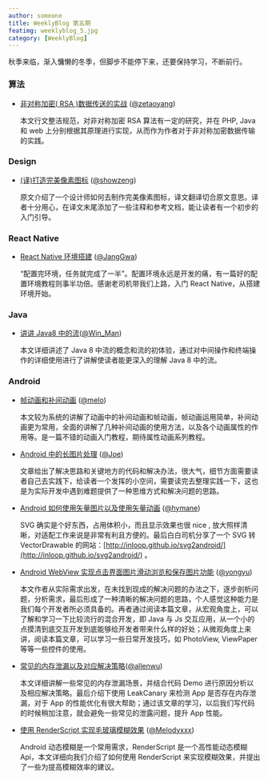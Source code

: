 ```yaml
---
author: someone
title: WeeklyBlog 第五期
featimg: weeklyblog_5.jpg
category: [WeeklyBlog]
---
```


秋季来临，渐入慵懒的冬季，但脚步不能停下来，还要保持学习，不断前行。

### 算法

- [非对称加密( RSA )数据传送的实战](https://zetaoyang.github.io/post/2016/10/06/rsa.html) ([@zetaoyang](https://github.com/zetaoyang))

  本文行文整洁规范，对非对称加密 RSA 算法有一定的研究，并在 PHP,  Java 和 web 上分别根据其原理进行实现，从而作为作者对于非对称加密数据传输的实践。

### Design

- [(译)打造完美像素图标](http://showzeng.itscoder.com/design/2016/10/22/make-pixel-perfect-icon.html) ([@showzeng](https://github.com/showzeng))

  原文介绍了一个设计师如何去制作完美像素图标，译文翻译切合原文意思。译者十分用心，在译文末尾添加了一些注释和参考文档，能让读者有一个初步的入门引导。

### React Native

- [React Native 环境搭建](http://janggwa.cn/2016/10/30/React%20Native%20%E7%8E%AF%E5%A2%83%E6%90%AD%E5%BB%BA/) ([@JangGwa](https://github.com/JangGwa))

  “配置完环境，任务就完成了一半”。配置环境永远是开发的痛，有一篇好的配置环境教程则事半功倍。感谢老司机带我们上路，入门 React Native，从搭建环境开始。


### Java

- [讲讲 Java8 中的流](https://win-man.github.io/2016/10/21/%E8%AE%B2%E8%AE%B2Java8%E4%B8%AD%E7%9A%84%E6%B5%81/)([@Win_Man](https://github.com/Win-Man))

  本文详细讲述了 Java 8 中流的概念和流的初体验，通过对中间操作和终端操作的详细使用进行了讲解使读者能更深入的理解 Java 8 中的流。

### Android

- [帧动画和补间动画](https://itsmelo.github.io/2016/10/31/%E5%B8%A7%E5%8A%A8%E7%94%BB%E5%92%8C%E8%A1%A5%E9%97%B4%E5%8A%A8%E7%94%BB/) ([@melo](https://itsmelo.github.io/))

  本文较为系统的讲解了动画中的补间动画和帧动画，帧动画运用简单，补间动画更为常用，全面的讲解了几种补间动画的使用方法，以及各个动画属性的作用等。是一篇不错的动画入门教程，期待属性动画系列教程。


- [Android 中的长图片处理](http://extremej.itscoder.com/android_long_picture_process) ([@Joe](http://extremej.itscoder.com/))

  文章给出了解决思路和关键地方的代码和解决办法，很大气，细节方面需要读者自己去实践下，给读者一个发挥的小空间，需要读完去整理实践一下，这也是为实际开发中遇到难题提供了一种思维方式和解决问题的思路。


- [Android 如何使用矢量图片以及使用矢量动画](http://hymane.itscoder.com/2016/10/09/hymane_20161010_how_to_use_vector_drawable) ([@hymane](http://hymane.itscoder.com/))

  SVG 确实是个好东西，占用体积小，而且显示效果也很 nice , 放大照样清晰，对适配工作来说是非常有利且方便的。最后白白司机分享了一个 SVG 转 VectorDrawable 的网站：[http://inloop.github.io/svg2android/](http://inloop.github.io/svg2android/) 。


- [Android WebView 实现点击界面图片滑动浏览和保存图片功能](http://yongyu.itscoder.com/2016/10/24/show_image_from_webView/#more) ([@yongyu](https://github.com/yongyu0102))

  本文作者从实际需求出发，在未找到现成的解决问题的办法之下，逐步剖析问题，分析需求，最后形成了一种清晰的解决问题的思路，个人感觉这种能力是我们每个开发者所必须具备的。再者通过阅读本篇文章，从宏观角度上，可以了解和学习一下比较流行的混合开发，即 Java 与 Js 交互应用，从一个小的点摸清到底交互开发到底能够给开发者带来什么样的好处；从微观角度上来讲，阅读本篇文章，可以学习一些日常开发技巧，如  PhotoView, ViewPaper 等等一些控件的使用。


- [常见的内存泄漏以及对应解决策略](http://allenwu.itscoder.com/oom-and-solution)([@allenwu](http://allenwu.itscoder.com/))

  本文详细讲解一些常见的内存泄漏场景，并结合代码 Demo 进行原因分析以及相应解决策略。最后介绍下使用 LeakCanary 来检测 App 是否存在内存泄漏，对于 App 的性能优化有很大帮助；通过该文章的学习，以后我们写代码的时候稍加注意，就会避免一些常见的泄露问题，提升 App 性能。


- [使用 RenderScript 实现毛玻璃模糊效果](http://melodyxxx.com/2016/10/09/blur-image-by-renderscript/) ([@Melodyxxx](https://github.com/melodyxxx))

  Android 动态模糊是一个常用需求，RenderScript 是一个高性能动态模糊 Api，本文详细向我们介绍了如何使用 RenderScript 来实现模糊效果，并提出了一些为提高模糊效率的建议。


